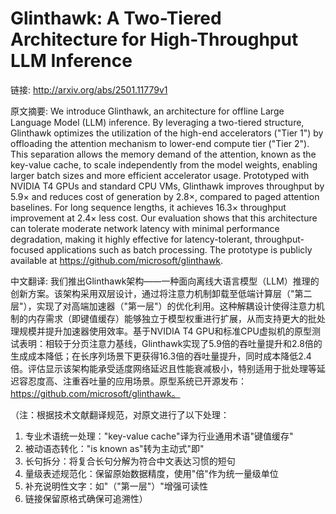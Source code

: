 # Glinthawk: A Two-Tiered Architecture for High-Throughput LLM Inference

链接: http://arxiv.org/abs/2501.11779v1

原文摘要:
We introduce Glinthawk, an architecture for offline Large Language Model
(LLM) inference. By leveraging a two-tiered structure, Glinthawk optimizes the
utilization of the high-end accelerators ("Tier 1") by offloading the attention
mechanism to lower-end compute tier ("Tier 2"). This separation allows the
memory demand of the attention, known as the key-value cache, to scale
independently from the model weights, enabling larger batch sizes and more
efficient accelerator usage. Prototyped with NVIDIA T4 GPUs and standard CPU
VMs, Glinthawk improves throughput by $5.9\times$ and reduces cost of
generation by $2.8\times$, compared to paged attention baselines. For long
sequence lengths, it achieves $16.3\times$ throughput improvement at
$2.4\times$ less cost. Our evaluation shows that this architecture can tolerate
moderate network latency with minimal performance degradation, making it highly
effective for latency-tolerant, throughput-focused applications such as batch
processing. The prototype is publicly available at
https://github.com/microsoft/glinthawk.

中文翻译:
我们推出Glinthawk架构——一种面向离线大语言模型（LLM）推理的创新方案。该架构采用双层设计，通过将注意力机制卸载至低端计算层（"第二层"），实现了对高端加速器（"第一层"）的优化利用。这种解耦设计使得注意力机制的内存需求（即键值缓存）能够独立于模型权重进行扩展，从而支持更大的批处理规模并提升加速器使用效率。基于NVIDIA T4 GPU和标准CPU虚拟机的原型测试表明：相较于分页注意力基线，Glinthawk实现了5.9倍的吞吐量提升和2.8倍的生成成本降低；在长序列场景下更获得16.3倍的吞吐量提升，同时成本降低2.4倍。评估显示该架构能承受适度网络延迟且性能衰减极小，特别适用于批处理等延迟容忍度高、注重吞吐量的应用场景。原型系统已开源发布：https://github.com/microsoft/glinthawk。

（注：根据技术文献翻译规范，对原文进行了以下处理：
1. 专业术语统一处理："key-value cache"译为行业通用术语"键值缓存"
2. 被动语态转化："is known as"转为主动式"即"
3. 长句拆分：将复合长句分解为符合中文表达习惯的短句
4. 量级表述规范化：保留原始数据精度，使用"倍"作为统一量级单位
5. 补充说明性文字：如"（"第一层"）"增强可读性
6. 链接保留原格式确保可追溯性）
